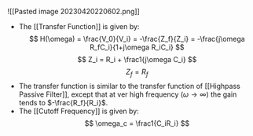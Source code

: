 ![[Pasted image 20230420220602.png]]
- The [[Transfer Function]] is given by:
$$ H(\omega) = \frac{V_0}{V_i} = -\frac{Z_f}{Z_i} = -\frac{j\omega R_fC_i}{1+j\omega R_iC_i} $$
$$ Z_i = R_i + \frac1{j\omega C_i} $$
$$ Z_f = R_f $$
- The transfer function is similar to the transfer function of [[Highpass Passive Filter]], except that at ver high frequency ($\omega\to\infty$) the gain tends to $-\frac{R_f}{R_i}$.
- The [[Cutoff Frequency]] is given by:
$$ \omega_c = \frac1{C_iR_i} $$
